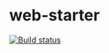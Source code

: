 # web-starter
[![Build status](https://ci.appveyor.com/api/projects/status/dxgvityvevq8es8d?svg=true)](https://ci.appveyor.com/project/rvignesh89/web-starter)

